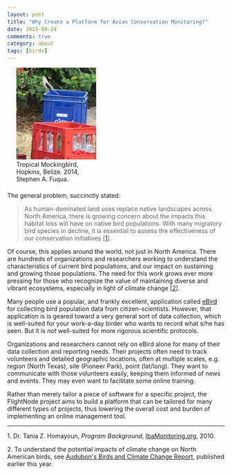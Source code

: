 ```yaml
---
layout: post
title: "Why Create a Platform for Avian Conservation Monitoring?"
date: 2015-09-24
comments: true
category: about
tags: [birds]
---
```


<div class="pull-right" style="width: 185px; margin: 0 0 1.5em 1.5em">
<a href="/images/tropical-mockingbird.png"><img 
src="/images/tropical-mockingbird.png" style="width: 185px;
height: 213px; border: none;"></a><br>
Tropical Mockingbird, Hopkins, Belize. 2014, Stephen A. Fuqua.
</div>

The general problem, succinctly stated: 

> As human-dominated land uses replace native landscapes across 
> North America, there is growing concern about the impacts this 
> habitat loss will have on native bird populations. With many 
> migratory bird species in decline, it is essential to assess 
> the effectiveness of our conservation initiatives \[[1](#1)\].

Of course, this applies around the world, not just in North America.
There are hundreds of organizations and researchers working to 
understand the characteristics of current bird populations, and our 
impact on sustaining and growing those populations. The need for this
work grows ever more pressing for those who recognize the value
of maintaining diverse and vibrant ecosystems, especially in light
of climate change \[[2](#2)\]. 

Many people use a popular, and frankly excellent, application called 
[eBird](http://www.ebird.org) for collecting bird population data
from citizen-scientists. However, that application is is geared toward
a very general sort of data collection, which is well-suited for
your work-a-day birder who wants to record what s/he has seen. But
it is *not* well-suited for more rigorous scientific protocols.

Organizations and researchers cannot rely on eBird alone for many 
of their data collection and reporting needs. Their projects often
need to track volunteers and detailed geographic locations, often
at multiple scales, e.g. region (North Texas), site (Pioneer Park), 
point (lat/long). They want to communicate with those volunteers 
easily, keeping them informed of news and events. They may even
want to facilitate some online training.

Rather than merely tailor a piece of software for a specific project,
the FlightNode project aims to build a platform that can be tailored
for many different types of projects, thus lowering the overall
cost and burden of implementing an online management tool. 

--------------------

<a name="1">1.</a> Dr. Tania Z. Homayoun, *Program Background*, 
[IbaMonitoring.org](http://www.ibamonitoring.org/about/Default.aspx), 
2010.

<a name="2">2.</a> To understand the potential impacts of climate 
change on North American birds, see [Audubon's Birds and Climate Change
Report](http://climate.audubon.org/), published earlier this year.